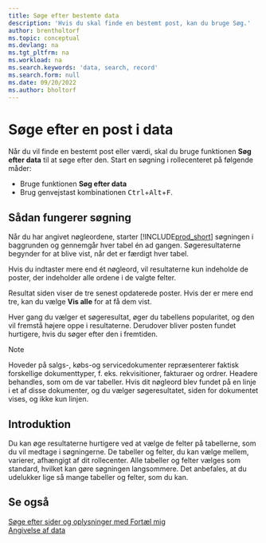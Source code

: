 ```yaml
---
title: Søge efter bestemte data
description: 'Hvis du skal finde en bestemt post, kan du bruge Søg.'
author: brentholtorf
ms.topic: conceptual
ms.devlang: na
ms.tgt_pltfrm: na
ms.workload: na
ms.search.keywords: 'data, search, record'
ms.search.form: null
ms.date: 09/20/2022
ms.author: bholtorf
---
```


# Søge efter en post i data

Når du vil finde en bestemt post eller værdi, skal du bruge funktionen **Søg efter data** til at søge efter den. Start en søgning i rollecenteret på følgende måder:

* Bruge funktionen **Søg efter data**
* Brug genvejstast kombinationen <kbd>Ctrl</kbd>+<kbd>Alt</kbd>+<kbd>F</kbd>.

## Sådan fungerer søgning

Når du har angivet nøgleordene, starter [!INCLUDE[prod_short](includes/prod_short.md)] søgningen i baggrunden og gennemgår hver tabel én ad gangen. Søgeresultaterne begynder for at blive vist, når det er færdigt hver tabel. 

Hvis du indtaster mere end ét nøgleord, vil resultaterne kun indeholde de poster, der indeholder alle ordene i de valgte felter.

Resultat siden viser de tre senest opdaterede poster. Hvis der er mere end tre, kan du vælge **Vis alle** for at få dem vist.

Hver gang du vælger et søgeresultat, øger du tabellens popularitet, og den vil fremstå højere oppe i resultaterne. Derudover bliver posten fundet hurtigere, hvis du søger efter den i fremtiden.

> [!NOTE]
> Hoveder på salgs-, købs-og servicedokumenter repræsenterer faktisk forskellige dokumenttyper, f. eks. rekvisitioner, fakturaer og ordrer. Headere behandles, som om de var tabeller. Hvis dit nøgleord blev fundet på en linje i et af disse dokumenter, og du vælger søgeresultatet, siden for dokumentet vises, og ikke kun linjen.

## Introduktion

Du kan øge resultaterne hurtigere ved at vælge de felter på tabellerne, som du vil medtage i søgningerne. De tabeller og felter, du kan vælge mellem, varierer, afhængigt af dit rollecenter. Alle tabeller og felter vælges som standard, hvilket kan gøre søgningen langsommere. Det anbefales, at du udelukker lige så mange tabeller og felter, som du kan.

## Se også

[Søge efter sider og oplysninger med Fortæl mig](ui-search.md)  
[Angivelse af data](ui-enter-data.md)  
